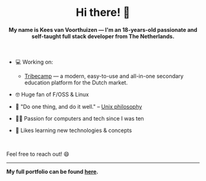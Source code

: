 <h1 align="center">Hi there! 👋</h1>
<h4 align="center">My name is Kees van Voorthuizen — I'm an 18-years-old passionate and self-taught full stack developer from The Netherlands.</h4>

<br>

- 💻 Working on:
    - [Tribecamp](https://tribecamp.com) — a modern, easy-to-use and all-in-one secondary education platform for the Dutch market.

- 🤓 Huge fan of F/OSS & Linux

- 💭 "Do one thing, and do it well." – [Unix philosophy](https://en.wikipedia.org/wiki/Unix_philosophy)

- 👨‍💻 Passion for computers and tech since I was ten

- 📖 Likes learning new technologies & concepts

<br>

Feel free to reach out! 😄

-----
**My full portfolio can be found [here](https://keesvv.nl).**
